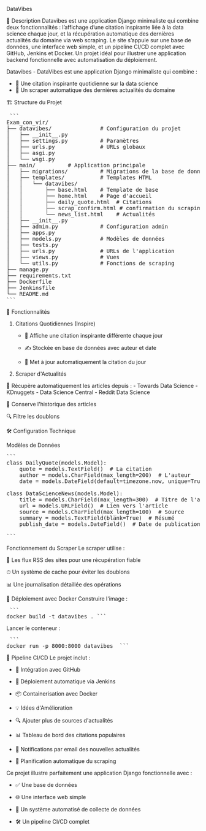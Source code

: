 DataVibes

📝 Description
Datavibes est une application Django minimaliste qui combine deux fonctionnalités : 
l’affichage d’une citation inspirante liée à la data science chaque jour, et la 
récupération automatique des dernières actualités du domaine via web scraping. 
Le site s’appuie sur une base de données, une interface web simple, et un pipeline 
CI/CD complet avec GitHub, Jenkins et Docker. Un projet idéal pour illustrer une 
application backend fonctionnelle avec automatisation du déploiement.

Datavibes - DataVibes est une application Django minimaliste qui combine :

- 📌 Une citation inspirante quotidienne sur la data science
- 📰 Un scraper automatique des dernières actualités du domaine

🏗 Structure du Projet

<pre> ```
Exam_con_vir/
├── datavibes/               # Configuration du projet
│   ├── __init__.py
│   ├── settings.py          # Paramètres
│   ├── urls.py              # URLs globaux
│   ├── asgi.py    
│   └── wsgi.py
├── main/          # Application principale
│   ├── migrations/          # Migrations de la base de données
│   ├── templates/           # Templates HTML
│   │   └── datavibes/
│   │       ├── base.html    # Template de base
│   │       ├── home.html    # Page d'accueil
│   │       ├── daily_quote.html  # Citations
│   │       ├── scrap_confirm.html # confirmation du scraping
│   │       └── news_list.html    # Actualités
│   ├── __init__.py
│   ├── admin.py             # Configuration admin
│   ├── apps.py
│   ├── models.py            # Modèles de données
│   ├── tests.py
│   ├── urls.py              # URLs de l'application
│   ├── views.py             # Vues
│   └── utils.py             # Fonctions de scraping
├── manage.py
├── requirements.txt         
├── Dockerfile   
├── Jenkinsfile
└── README.md
``` </pre>


🎯 Fonctionnalités
1. Citations Quotidiennes (Inspire)
    - 💬 Affiche une citation inspirante différente chaque jour

    - ✍️ Stockée en base de données avec auteur et date

    - 📅 Met à jour automatiquement la citation du jour

2. Scraper d'Actualités 

🤖 Récupère automatiquement les articles depuis :
    - Towards Data Science
    - KDnuggets
    - Data Science Central
    - Reddit Data Science

📆 Conserve l'historique des articles

🔍 Filtre les doublons

🛠 Configuration Technique

Modèles de Données

<pre>```
class DailyQuote(models.Model):
    quote = models.TextField()  # La citation
    author = models.CharField(max_length=200)  # L'auteur
    date = models.DateField(default=timezone.now, unique=True)  # Date

class DataScienceNews(models.Model):
    title = models.CharField(max_length=300)  # Titre de l'article
    url = models.URLField()  # Lien vers l'article
    source = models.CharField(max_length=100)  # Source
    summary = models.TextField(blank=True)  # Résumé
    publish_date = models.DateField()  # Date de publication

```</pre>

Fonctionnement du Scraper
Le scraper utilise :

📡 Les flux RSS des sites pour une récupération fiable

⏱ Un système de cache pour éviter les doublons

📊 Une journalisation détaillée des opérations

🐳 Déploiement avec Docker
Construire l'image :

<pre> ``` 
docker build -t datavibes . ```
</pre>

Lancer le conteneur :

<pre> ```
docker run -p 8000:8000 datavibes  ```
</pre>


🔄 Pipeline CI/CD
Le projet inclut :

- 🔗 Intégration avec GitHub

- 🚀 Déploiement automatique via Jenkins

- 📦 Containerisation avec Docker

- 💡 Idées d'Amélioration

- 🔍 Ajouter plus de sources d'actualités

- 📊 Tableau de bord des citations populaires

- 🔔 Notifications par email des nouvelles actualités

- 🔄 Planification automatique du scraping


Ce projet illustre parfaitement une application Django fonctionnelle avec :

- ✅ Une base de données

- 🌐 Une interface web simple

- 🤖 Un système automatisé de collecte de données

- 🛠 Un pipeline CI/CD complet
